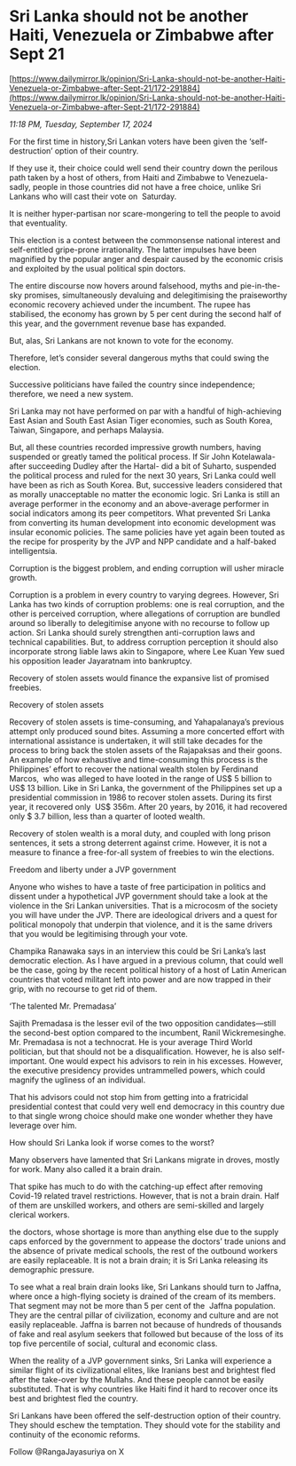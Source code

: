 # Sri Lanka should not be another Haiti, Venezuela or Zimbabwe after Sept 21

[https://www.dailymirror.lk/opinion/Sri-Lanka-should-not-be-another-Haiti-Venezuela-or-Zimbabwe-after-Sept-21/172-291884](https://www.dailymirror.lk/opinion/Sri-Lanka-should-not-be-another-Haiti-Venezuela-or-Zimbabwe-after-Sept-21/172-291884)

*11:18 PM, Tuesday, September 17, 2024*

For the first time in history,Sri Lankan voters have been given the ‘self-destruction’ option of their country.

If they use it, their choice could well send their country down the perilous path taken by a host of others, from Haiti and Zimbabwe to Venezuela- sadly, people in those countries did not have a free choice, unlike Sri Lankans who will cast their vote on  Saturday.

It is neither hyper-partisan nor scare-mongering to tell the people to avoid that eventuality.

This election is a contest between the commonsense national interest and self-entitled gripe-prone irrationality. The latter impulses have been magnified by the popular anger and despair caused by the economic crisis and exploited by the usual political spin doctors.

The entire discourse now hovers around falsehood, myths and pie-in-the-sky promises, simultaneously devaluing and delegitimising the praiseworthy economic recovery achieved under the incumbent. The rupee has stabilised, the economy has grown by 5 per cent during the second half of this year, and the government revenue base has expanded.

But, alas, Sri Lankans are not known to vote for the economy.

Therefore, let’s consider several dangerous myths that could swing the election.

Successive politicians have failed the country since independence; therefore, we need a new system.

Sri Lanka may not have performed on par with a handful of high-achieving East Asian and South East Asian Tiger economies, such as South Korea, Taiwan, Singapore, and perhaps Malaysia.

But, all these countries recorded impressive growth numbers, having suspended or greatly tamed the political process. If Sir John Kotelawala- after succeeding Dudley after the Hartal- did a bit of Suharto, suspended the political process and ruled for the next 30 years, Sri Lanka could well have been as rich as South Korea. But, successive leaders considered that as morally unacceptable no matter the economic logic. Sri Lanka is still an average performer in the economy and an above-average performer in social indicators among its peer competitors. What prevented Sri Lanka from converting its human development into economic development was insular economic policies. The same policies have yet again been touted as the recipe for prosperity by the JVP and NPP candidate and a half-baked intelligentsia.

Corruption is the biggest problem, and ending corruption will usher miracle growth.

Corruption is a problem in every country to varying degrees. However, Sri Lanka has two kinds of corruption problems: one is real corruption, and the other is perceived corruption, where allegations of corruption are bundled around so liberally to delegitimise anyone with no recourse to follow up action. Sri Lanka should surely strengthen anti-corruption laws and technical capabilities. But, to address corruption perception it should also incorporate strong liable laws akin to Singapore, where Lee Kuan Yew sued his opposition leader Jayaratnam into bankruptcy.

Recovery of stolen assets would finance the expansive list of promised freebies.

Recovery of stolen assets

Recovery of stolen assets is time-consuming, and Yahapalanaya’s previous attempt only produced sound bites. Assuming a more concerted effort with international assistance is undertaken, it will still take decades for the process to bring back the stolen assets of the Rajapaksas and their goons. An example of how exhaustive and time-consuming this process is the Philippines’ effort to recover the national wealth stolen by Ferdinand Marcos,  who was alleged to have looted in the range of US$ 5 billion to US$ 13 billion. Like in Sri Lanka, the government of the Philippines set up a presidential commission in 1986 to recover stolen assets. During its first year, it recovered only  US$ 356m. After 20 years, by 2016, it had recovered only $ 3.7 billion, less than a quarter of looted wealth.

Recovery of stolen wealth is a moral duty, and coupled with long prison sentences, it sets a strong deterrent against crime. However, it is not a measure to finance a free-for-all system of freebies to win the elections.

Freedom and liberty under a JVP government

Anyone who wishes to have a taste of free participation in politics and dissent under a hypothetical JVP government should take a look at the violence in the Sri Lankan universities. That is a microcosm of the society you will have under the JVP. There are ideological drivers and a quest for political monopoly that underpin that violence, and it is the same drivers that you would be legitimising through your vote.

Champika Ranawaka says in an interview this could be Sri Lanka’s last democratic election. As I have argued in a previous column, that could well be the case, going by the recent political history of a host of Latin American countries that voted militant left into power and are now trapped in their grip, with no recourse to get rid of them.

‘The talented Mr. Premadasa’

Sajith Premadasa is the lesser evil of the two opposition candidates—still the second-best option compared to the incumbent, Ranil Wickremesinghe. Mr. Premadasa is not a technocrat. He is your average Third World politician, but that should not be a disqualification. However, he is also self-important. One would expect his advisors to rein in his excesses. However, the executive presidency provides untrammelled powers, which could magnify the ugliness of an individual.

That his advisors could not stop him from getting into a fratricidal presidential contest that could very well end democracy in this country due to that single wrong choice should make one wonder whether they have leverage over him.

How should Sri Lanka look if worse comes to the worst?

Many observers have lamented that Sri Lankans migrate in droves, mostly for work. Many also called it a brain drain.

That spike has much to do with the catching-up effect after removing Covid-19 related travel restrictions. However, that is not a brain drain. Half of them are unskilled workers, and others are semi-skilled and largely clerical workers.

the doctors, whose shortage is more than anything else due to the supply caps enforced by the government to appease the doctors’ trade unions and the absence of private medical schools, the rest of the outbound workers are easily replaceable. It is not a brain drain; it is Sri Lanka releasing its demographic pressure.

To see what a real brain drain looks like, Sri Lankans should turn to Jaffna, where once a high-flying society is drained of the cream of its members. That segment may not be more than 5 per cent of the  Jaffna population. They are the central pillar of civilization, economy and culture and are not easily replaceable. Jaffna is barren not because of hundreds of thousands of fake and real asylum seekers that followed but because of the loss of its top five percentile of social, cultural and economic class.

When the reality of a JVP government sinks, Sri Lanka will experience a similar flight of its civilizational elites, like Iranians best and brightest fled after the take-over by the Mullahs. And these people cannot be easily substituted. That is why countries like Haiti find it hard to recover once its best and brightest fled the country.

Sri Lankans have been offered the self-destruction option of their country. They should eschew the temptation. They should vote for the stability and continuity of the economic reforms.

Follow @RangaJayasuriya on X

